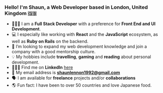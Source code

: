 ### Hello! I'm Shaun, a Web Developer based in London, United Kingdom 🇬🇧

- 👨🏻‍💻  I am a **Full Stack Developer** with a preference for **Front End and UI Development**.
- 💻 I especially like working with **React** and the **JavaScript** ecosystem, as well as **Ruby on Rails** on the backend.
- 💼 I’m looking to expand my web development knowledge and join a company with a good mentorship culture.
- 💡 My hobbies include **travelling**, **gaming** and **reading** about personal development.
- 👨🏻‍💼 Find me on **LinkedIn** [here](https://www.linkedin.com/in/mrshaunlennon/)
- 📩 My email address is **shaunlennon1992@gmail.com**
- 🗣 I am available for **freelance** projects and/or **collaborations**
- 🌎 Fun fact: I have been to over 50 countries and love Japanese food.
